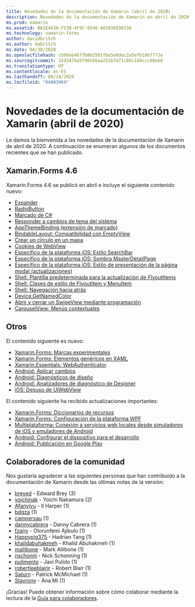 ```yaml
---
title: Novedades de la documentación de Xamarin (abril de 2020)
description: Novedades de la documentación de Xamarin en abril de 2020.
ms.prod: xamarin
ms.assetid: BA1E4630-F538-4F9C-9548-A65036E96738
ms.technology: xamarin-forms
author: davidbritch
ms.author: dabritch
ms.date: 04/30/2020
ms.openlocfilehash: cb96eb4677b062591f8e5e0dec2a5efb1067773e
ms.sourcegitcommit: 32d2476a5f9016baa231b7471c88c1d4ccc08eb8
ms.translationtype: HT
ms.contentlocale: es-ES
ms.lasthandoff: 06/18/2020
ms.locfileid: "84903069"
---
```

# <a name="xamarin-docs-whats-new-april-2020"></a>Novedades de la documentación de Xamarin (abril de 2020)

Le damos la bienvenida a las novedades de la documentación de Xamarin de abril de 2020. A continuación se enumeran algunos de los documentos recientes que se han publicado.

## <a name="xamarinforms-46"></a>Xamarin.Forms 4.6

Xamarin.Forms 4.6 se publicó en abril e incluye el siguiente contenido nuevo:

- [Expander](~/xamarin-forms/user-interface/expander.md)
- [RadioButton](~/xamarin-forms/user-interface/radiobutton.md)
- [Marcado de C#](~/xamarin-forms/user-interface/csharp-markup.md)
- [Responder a cambios de tema del sistema](~/xamarin-forms/user-interface/theming/system-theme-changes.md)
- [AppThemeBinding (extensión de marcado)](~/xamarin-forms/xaml/markup-extensions/consuming.md#appthemebinding-markup-extension)
- [BindableLayout: Compatibilidad con EmptyView](~/xamarin-forms/user-interface/layouts/bindable-layouts.md)
- [Crear un círculo en un mapa](~/xamarin-forms/user-interface/map/polygons.md#create-a-circle)
- [Cookies de WebView](~/xamarin-forms/user-interface/webview.md#cookies)
- [Específico de la plataforma iOS: Estilo SearchBar](~/xamarin-forms/platform/ios/searchbar-style.md)
- [Específico de la plataforma iOS: Sombra MasterDetailPage](~/xamarin-forms/platform/ios/masterdetailpage-shadow.md)
- [Específico de la plataforma iOS: Estilo de presentación de la página modal (actualizaciones)](~/xamarin-forms/platform/ios/page-presentation-style.md)
- [Shell: Plantilla predeterminada para la actualización de FlyoutItems](~/xamarin-forms/app-fundamentals/shell/flyout.md#default-template-for-flyoutitems)
- [Shell: Clases de estilo de FlyoutItem y MenuItem](~/xamarin-forms/app-fundamentals/shell/flyout.md#flyoutitem-and-menuitem-style-classes)
- [Shell: Navegación hacia atrás](~/xamarin-forms/app-fundamentals/shell/navigation.md#backwards-navigation)
- [Device.GetNamedColor](~/xamarin-forms/platform/device.md#devicegetnamedcolor)
- [Abrir y cerrar un SwipeView mediante programación](~/xamarin-forms/user-interface/swipeview.md#open-and-close-a-swipeview-programmatically)
- [CarouselView: Menús contextuales](~/xamarin-forms/user-interface/carouselview/populate-data.md#context-menus)

## <a name="other"></a>Otros

El contenido siguiente es nuevo:

- [Xamarin.Forms: Marcas experimentales](~/xamarin-forms/internals/experimental-flags.md)
- [Xamarin.Forms: Elementos genéricos en XAML](~/xamarin-forms/xaml/generics.md)
- [Xamarin.Essentials: WebAuthenticator](~/essentials/web-authenticator.md?context=xamarin%2Fxamarin-forms)
- [Android: Aplicar cambios](~/android/deploy-test/apply-changes.md)
- [Android: Diagnósticos de diseño](~/android/user-interface/android-designer/diagnostics.md)
- [Android: Analizadores de diagnóstico de Designer](~/android/user-interface/android-designer/diagnostic-analyzers.md)
- [iOS: Desuso de UIWebView](~/ios/user-interface/controls/webview.md#uiwebview-deprecation)

El contenido siguiente ha recibido actualizaciones importantes:

- [Xamarin.Forms: Diccionarios de recursos](~/xamarin-forms/xaml/resource-dictionaries.md)
- [Xamarin.Forms: Configuración de la plataforma WPF](~/xamarin-forms/platform/other/wpf.md)
- [Multiplataforma: Conexión a servicios web locales desde simuladores de iOS y emuladores de Android](~/cross-platform/deploy-test/connect-to-local-web-services.md)
- [Android: Configurar el dispositivo para el desarrollo](~/android/get-started/installation/set-up-device-for-development.md)
- [Android: Publicación en Google Play](~/android/deploy-test/publishing/publishing-to-google-play/index.md)

## <a name="community-contributors"></a>Colaboradores de la comunidad

Nos gustaría agradecer a las siguientes personas que han contribuido a la documentación de Xamarin desde las últimas notas de la versión:

- [breyed](https://github.com/breyed) - Edward Brey (3)
- [yoichinak](https://github.com/yoichinak) - Yoichi Nakamura (2)
- [Afanyiyu](https://github.com/Afanyiyu) - Il Harper (1)
- [bdgza](https://github.com/bdgza) (1)
- [campersau](https://github.com/campersau) (1)
- [dannycabrera](https://github.com/dannycabrera) - Danny Cabrera (1)
- [fzany](https://github.com/fzany) - Olorunfemi Ajibulu (1)
- [Happypig375](https://github.com/Happypig375) - Hadrian Tang (1)
- [khalidabuhakmeh](https://github.com/khalidabuhakmeh) - Khalid Abuhakmeh (1)
- [mallibone](https://github.com/mallibone) - Mark Allibone (1)
- [nschonni](https://github.com/nschonni) - Nick Schonning (1)
- [pulimento](https://github.com/pulimento) - Javi Pulido (1)
- [robertleeblairjr](https://github.com/robertleeblairjr) - Robert Blair (1)
- [Saturn](https://github.com/Saturn) - Patrick McMichael (1)
- [Stayrony](https://github.com/Stayrony) - Ana Mi (1)

¡Gracias! Puede obtener información sobre cómo colaborar mediante la lectura de la [Guía para colaboradores](https://github.com/MicrosoftDocs/xamarin-docs/blob/live/CONTRIBUTING.md).
